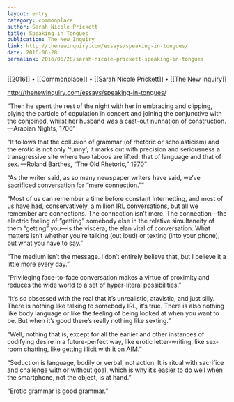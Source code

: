 ```yaml
---
layout: entry
category: commonplace
author: Sarah Nicole Prickett
title: Speaking in Tongues
publication: The New Inquiry
link: http://thenewinquiry.com/essays/speaking-in-tongues/
date: 2016-06-28
permalink: 2016/06/28/sarah-nicole-prickett-speaking-in-tongues
---
```


[[2016]] • [[Commonplace]] • [[Sarah Nicole Prickett]] • [[The New Inquiry]]

http://thenewinquiry.com/essays/speaking-in-tongues/

“Then he spent the rest of the night with her in embracing and clipping, plying the particle of copulation in concert and joining the conjunctive with the conjoined, whilst her husband was a cast-out nunnation of construction. —Arabian Nights, 1706”

“It follows that the collusion of grammar (of rhetoric or scholasticism) and the erotic is not only ‘funny’; it marks out with precision and seriousness a transgressive site where two taboos are lifted: that of language and that of sex. —Roland Barthes, “The Old Rhetoric,” 1970”

“As the writer said, as so many newspaper writers have said, we’ve sacrificed conversation for “mere connection.””

“Most of us can remember a time before constant Internetting, and most of us have had, conservatively, a million IRL conversations, but all we remember are connections. The connection isn’t mere. The connection—the electric feeling of “getting” somebody else in the relative simultaneity of them “getting” you—is the viscera, the elan vital of conversation. What matters isn’t whether you’re talking (out loud) or texting (into your phone), but what you have to say.”

“The medium isn’t the message. I don’t entirely believe that, but I believe it a little more every day.”

“Privileging face-to-face conversation makes a virtue of proximity and reduces the wide world to a set of hyper-literal possibilities.”

“It’s so obsessed with the real that it’s unrealistic, atavistic, and just silly. There is nothing like talking to somebody IRL, it’s true. There is also nothing like body language or like the feeling of being looked at when you want to be. But when it’s good there’s really nothing like sexting.”

“Well, nothing that is, except for all the earlier and other instances of codifying desire in a future-perfect way, like erotic letter-writing, like sex-room chatting, like getting illicit with it on AIM.”

“Seduction is language, bodily or verbal, not action. It is ritual with sacrifice and challenge with or without goal, which is why it’s easier to do well when the smartphone, not the object, is at hand.”

“Erotic grammar is good grammar.”

